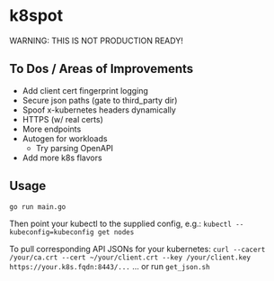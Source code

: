 # k8spot
WARNING: THIS IS NOT PRODUCTION READY!

## To Dos / Areas of Improvements
- Add client cert fingerprint logging
- Secure json paths (gate to third_party dir)
- Spoof x-kubernetes headers dynamically
- HTTPS (w/ real certs)
- More endpoints
- Autogen for workloads
    - Try parsing OpenAPI
- Add more k8s flavors


## Usage
`go run main.go`

Then point your kubectl to the supplied config, e.g.:
`kubectl --kubeconfig=kubeconfig get nodes`

To pull corresponding API JSONs for your kubernetes:
`curl --cacert /your/ca.crt --cert ~/your/client.crt --key /your/client.key https://your.k8s.fqdn:8443/...`
... or run `get_json.sh`
